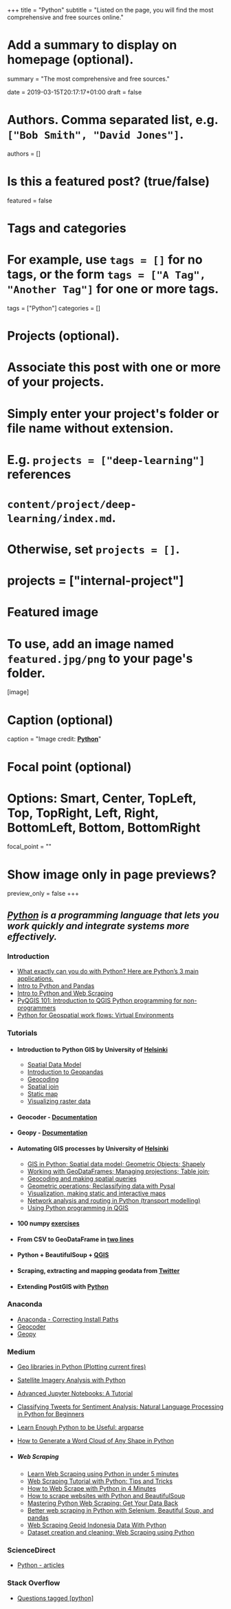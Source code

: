 +++
title = "Python"
subtitle = "Listed on the page, you will find the most comprehensive and free sources online."

# Add a summary to display on homepage (optional).
summary = "The most comprehensive and free sources."

date = 2019-03-15T20:17:17+01:00
draft = false

# Authors. Comma separated list, e.g. `["Bob Smith", "David Jones"]`.
authors = []

# Is this a featured post? (true/false)
featured = false

# Tags and categories
# For example, use `tags = []` for no tags, or the form `tags = ["A Tag", "Another Tag"]` for one or more tags.
tags = ["Python"]
categories = []

# Projects (optional).
#   Associate this post with one or more of your projects.
#   Simply enter your project's folder or file name without extension.
#   E.g. `projects = ["deep-learning"]` references
#   `content/project/deep-learning/index.md`.
#   Otherwise, set `projects = []`.
# projects = ["internal-project"]

# Featured image
# To use, add an image named `featured.jpg/png` to your page's folder.
[image]
  # Caption (optional)
  caption = "Image credit: [**Python**](https://www.python.org/)"

  # Focal point (optional)
  # Options: Smart, Center, TopLeft, Top, TopRight, Left, Right, BottomLeft, Bottom, BottomRight
  focal_point = ""

  # Show image only in page previews?
  preview_only = false
+++

##  **_[Python](https://www.python.org/)_** _is a programming language that lets you work quickly and integrate systems more effectively._

### Introduction
- [What exactly can you do with Python? Here are Python’s 3 main applications.](https://medium.freecodecamp.org/what-can-you-do-with-python-the-3-main-applications-518db9a68a78)
- [Intro to Python and Pandas](http://duspviz.mit.edu/tutorials/python_pandas/)
- [Intro to Python and Web Scraping](http://duspviz.mit.edu/tutorials/python-scraping/)
- [PyQGIS 101: Introduction to QGIS Python programming for non-programmers](https://anitagraser.com/pyqgis-101-introduction-to-qgis-python-programming-for-non-programmers/)
- [Python for Geospatial work flows: Virtual Environments](https://www.linkedin.com/pulse/python-geospatial-work-flows-part-3-virtual-andrew-cutts/)

### Tutorials

- #### Introduction to Python GIS by University of [Helsinki](https://automating-gis-processes.github.io/CSC18/)

  - [Spatial Data Model](https://automating-gis-processes.github.io/CSC18/lessons/L1/overview.html)
  - [Introduction to Geopandas](https://automating-gis-processes.github.io/CSC18/lessons/L2/overview.html)
  - [Geocoding](https://automating-gis-processes.github.io/CSC18/lessons/L3/overview.html)
  - [Spatial join](https://automating-gis-processes.github.io/CSC18/lessons/L4/overview.html)
  - [Static map](https://automating-gis-processes.github.io/CSC18/lessons/L5/overview.html)
  - [Visualizing raster data](https://automating-gis-processes.github.io/CSC18/lessons/L6/overview.html)

- #### Geocoder - [Documentation](https://geocoder.readthedocs.io/api.html#install)

- #### Geopy - [Documentation](https://geopy.readthedocs.io/en/latest/)

- #### Automating GIS processes by University of [Helsinki](https://automating-gis-processes.github.io/2018/)

  - [GIS in Python; Spatial data model; Geometric Objects; Shapely](https://automating-gis-processes.github.io/2018/lessons/L1/overview.html)
  - [Working with GeoDataFrames; Managing projections; Table join;](https://automating-gis-processes.github.io/2018/lessons/L2/overview.html)
  - [Geocoding and making spatial queries](https://automating-gis-processes.github.io/2018/lessons/L3/overview.html)
  - [Geometric operations; Reclassifying data with Pysal](https://automating-gis-processes.github.io/2018/lessons/L4/overview.html)
  - [Visualization, making static and interactive maps](https://automating-gis-processes.github.io/2018/lessons/L5/overview.html)
  - [Network analysis and routing in Python (transport modelling)](https://automating-gis-processes.github.io/2018/lessons/L6/overview.html)
  - [Using Python programming in QGIS](https://automating-gis-processes.github.io/2018/lessons/L7/overview.html)

- #### 100 numpy [exercises](http://www.labri.fr/perso/nrougier/teaching/numpy.100/index.html)

- #### From CSV to GeoDataFrame in [two lines](https://anitagraser.com/2019/01/23/from-csv-to-geodataframe-in-two-lines/amp/)

- #### Python + BeautifulSoup + [QGIS](https://bondah.github.io/python-bs4-qgis/#0)
- #### Scraping, extracting and mapping geodata from [Twitter](http://www.mikaelbrunila.fi/2017/03/27/scraping-extracting-mapping-geodata-twitter/)
- #### Extending PostGIS with [Python](https://2017.foss4g.org/post_conference/Extending-PostGIS-with-Python.pdf)

### Anaconda
- [Anaconda - Correcting Install Paths](https://github.com/landlab/landlab/wiki/Correcting-Install-Paths)
- [Geocoder](https://anaconda.org/conda-forge/geocoder)
- [Geopy](https://anaconda.org/conda-forge/geopy)

### Medium

- [Geo libraries in Python (Plotting current fires)](https://blog.goodaudience.com/geo-libraries-in-python-plotting-current-fires-bffef9fe3fb7)
- [Satellite Imagery Analysis with Python](https://medium.com/analytics-vidhya/satellite-imagery-analysis-with-python-3f8ccf8a7c32?_referrer=twitter)
- [Advanced Jupyter Notebooks: A Tutorial](https://towardsdatascience.com/advanced-jupyter-notebooks-a-tutorial-3569d8153057)
- [Classifying Tweets for Sentiment Analysis: Natural Language Processing in Python for Beginners](https://medium.com/vickdata/detecting-hate-speech-in-tweets-natural-language-processing-in-python-for-beginners-4e591952223?_referrer=twitter)
- [Learn Enough Python to be Useful: argparse](https://towardsdatascience.com/learn-enough-python-to-be-useful-argparse-e482e1764e05)
- [How to Generate a Word Cloud of Any Shape in Python](https://blog.goodaudience.com/how-to-generate-a-word-cloud-of-any-shape-in-python-7bce27a55f6e)

- ##### Web Scraping
  - [Learn Web Scraping using Python in under 5 minutes](https://medium.com/@kaustumbhjaiswal7/learn-web-scraping-using-python-in-under-5-minutes-36a7d4d6e1e7)
  - [Web Scraping Tutorial with Python: Tips and Tricks](https://hackernoon.com/web-scraping-tutorial-with-python-tips-and-tricks-db070e70e071)
  - [How to Web Scrape with Python in 4 Minutes](https://towardsdatascience.com/how-to-web-scrape-with-python-in-4-minutes-bc49186a8460)
  - [How to scrape websites with Python and BeautifulSoup](https://medium.freecodecamp.org/how-to-scrape-websites-with-python-and-beautifulsoup-5946935d93fe)
  - [Mastering Python Web Scraping: Get Your Data Back](https://hackernoon.com/mastering-python-web-scraping-get-your-data-back-e9a5cc653d88)
  - [Better web scraping in Python with Selenium, Beautiful Soup, and pandas](https://medium.freecodecamp.org/better-web-scraping-in-python-with-selenium-beautiful-soup-and-pandas-d6390592e251)
  - [Web Scraping Geoid Indonesia Data With Python](https://medium.com/@gunawan.wisnu/web-scrapping-geoid-indonesia-with-python-d663b4343adb)
  - [Dataset creation and cleaning: Web Scraping using Python](https://towardsdatascience.com/dataset-creation-and-cleaning-web-scraping-using-python-part-1-33afbf360b6b)

### ScienceDirect
- [Python - articles](https://www.sciencedirect.com/search/advanced?qs=python&origin=article&zone=qSearch)

### Stack Overflow
- [Questions tagged [python]](https://stackoverflow.com/questions/tagged/python)
